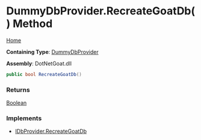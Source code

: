 # DummyDbProvider\.RecreateGoatDb\(\) Method

[Home](../../../../../../../README.md)

**Containing Type**: [DummyDbProvider](../README.md)

**Assembly**: DotNetGoat\.dll

```csharp
public bool RecreateGoatDb()
```

### Returns

[Boolean](https://docs.microsoft.com/en-us/dotnet/api/system.boolean)

### Implements

* [IDbProvider.RecreateGoatDb](../../IDbProvider/RecreateGoatDb/README.md)
